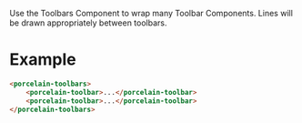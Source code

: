 Use the Toolbars Component to wrap many Toolbar Components. Lines will be drawn appropriately between toolbars.

# Example

```html
<porcelain-toolbars>
	<porcelain-toolbar>...</porcelain-toolbar>
	<porcelain-toolbar>...</porcelain-toolbar>
</porcelain-toolbars>
```
